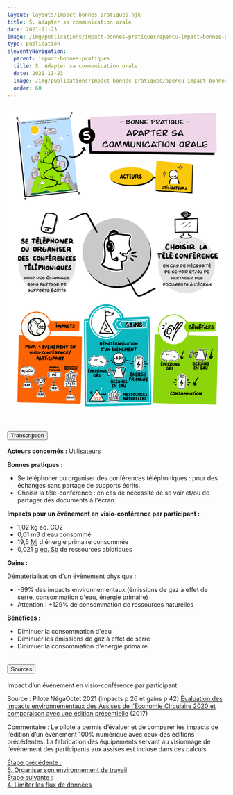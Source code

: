 ```yaml
---
layout: layouts/impact-bonnes-pratiques.njk
title: 5. Adapter sa communication orale
date: 2021-11-23
image: /img/publications/impact-bonnes-pratiques/apercu-impact-bonnes-pratiques.webp
type: publication
eleventyNavigation:
  parent: impact-bonnes-pratiques
  title: 5. Adapter sa communication orale
  date: 2021-11-23
  image: /img/publications/impact-bonnes-pratiques/apercu-impact-bonnes-pratiques.webp
  order: 60
---
```


<img src="/img/publications/impact-bonnes-pratiques/sd/BPN5-AdapterCommunicationOrale.png" class="fr-responsive-img" alt="" />

<section class="fr-accordion">
  <h2 class="fr-accordion__title">
    <button class="fr-accordion__btn" aria-expanded="false" aria-controls="accordion-transcription">Transcription</button>
  </h2>
  <div class="fr-collapse" id="accordion-transcription">

**Acteurs concernés :** Utilisateurs

**Bonnes pratiques :**

  * Se téléphoner ou organiser des conférences téléphoniques : pour des échanges sans partage de supports écrits.
  * Choisir la télé-conférence : en cas de nécessité de se voir et/ou de partager des documents à l'écran.

**Impacts pour un événement en visio-conférence par participant :**

  * 1,02 kg eq. CO2
  * 0,01 m3 d'eau consommé
  * 19,5 <abbr title="Méga joule">Mj</abbr> d'énergie primaire consommée
  * 0,021 g <abbr title="équivalent antimoine">eq. Sb</abbr> de ressources abiotiques 
  
**Gains :**

Dématérialisation d'un évènement physique :

  * -69% des impacts environnementaux (émissions de gaz à effet de serre, consommation d'eau, énergie primaire)
  * Attention : +129% de consommation de ressources naturelles

**Bénéfices :**

  * Diminuer la consommation d'eau
  * Diminuer les émissions de gaz à effet de serre 
  * Dinimuer la consommation d'énergie primaire 

  </div>

  <h2 class="fr-accordion__title">
    <button class="fr-accordion__btn" aria-expanded="false" aria-controls="accordion-sources">Sources</button>
  </h2>
  <div class="fr-collapse" id="accordion-sources">

Impact d’un événement en visio-conférence par participant

Source : Pilote NégaOctet 2021 (impacts p 26 et gains p 42)
[Évaluation des impacts environnementaux des Assises de l’Économie Circulaire 2020 et comparaison avec une édition présentielle](https://librairie.ademe.fr/dechets-economie-circulaire/4886-evaluation-des-impactsenvironnementaux-de-l-edition-virtuelle-2020-des-assises-de-l-economie-circulaire.html) (2017)

Commentaire : Le pilote a permis d’évaluer et de comparer les impacts de l’édition d’un événement 100% numérique avec ceux des éditions précédentes.
La fabrication des équipements servant au visionnage de l’événement des participants aux assises est incluse dans ces calculs.
  </div>
</section>

<nav class="fr-grid-row fr-grid-row--gutters fr-py-3w">
  <div class="fr-col-12 fr-col-sm-6 fr-col-md-6">
    <a class="fr-link fr-fi-arrow-left-line fr-link--icon-left" href="/publications/impact-bonnes-pratiques/bonne-pratique-6-organiser-environnement-de-travail/">Étape précédente :<br />6. Organiser son environnement de travail</a>
  </div>
  
  <div class="fr-col-12 fr-col-sm-6 fr-col-md-6 text-align--right">
    <a class="fr-link fr-fi-arrow-right-line fr-link--icon-right" href="/publications/impact-bonnes-pratiques/bonne-pratique-4-limiter-les-flux-de-donnees/">Étape suivante :<br />4. Limiter les flux de données</a>
  </div>
</nav>

